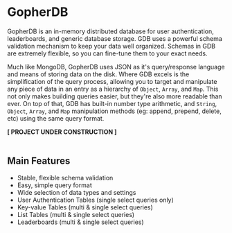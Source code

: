 # GopherDB
GopherDB is an in-memory distributed database for user authentication, leaderboards, and generic database storage. GDB uses a powerful schema validation mechanism to keep your data well organized. Schemas in GDB are extremely flexible, so you can fine-tune them to your exact needs.

Much like MongoDB, GopherDB uses JSON as it's query/response language and means of storing data on the disk. Where GDB excels is the simplification of the query process, allowing you to target and manipulate any piece of data in an entry as a hierarchy of `Object`, `Array`, and `Map`. This not only makes building queries easier, but they're also more readable than ever. On top of that, GDB has built-in number type arithmetic, and `String`, `Object`, `Array`, and `Map` manipulation methods (eg: append, prepend, delete, etc) using the same query format.

**[ PROJECT UNDER CONSTRUCTION ]**
<br>
<br>
## Main Features
  - Stable, flexible schema validation
  - Easy, simple query format
  - Wide selection of data types and settings
  - User Authentication Tables (single select queries only)
  - Key-value Tables (multi & single select queries)
  - List Tables (multi & single select queries)
  - Leaderboards (multi & single select queries)
  

